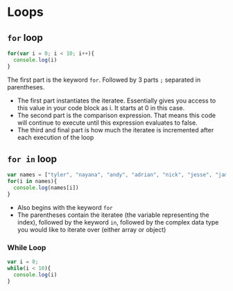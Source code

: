 # Loops

## `for` loop

<!-- AM: Add some intro text -->

```js
for(var i = 0; i < 10; i++){
  console.log(i)
}
```
The first part is the keyword `for`.
Followed by 3 parts `;` separated in parentheses.
- The first part instantiates the iteratee. Essentially gives you access to this value in your code block as i. It starts at 0 in this case.
- The second part is the comparison expression. That means this code will continue to execute until this expression evaluates to false.
- The third and final part is how much the iteratee is incremented after each execution of the loop

## `for in` loop

<!-- AM: Add some intro text -->

```js
var names = ["tyler", "nayana", "andy", "adrian", "nick", "jesse", "james"]
for(i in names){
  console.log(names[i])
}
```

- Also begins with the keyword `for`
- The parentheses contain the iteratee (the variable representing the index), followed by the keyword `in`, followed by the complex data type you would like to iterate over (either array or object)


### While Loop

<!-- AM: Needs some intro text -->
<!-- AM: Need to update example -->

```js
var i = 0;
while(i < 10){
  console.log(i)
}
```
